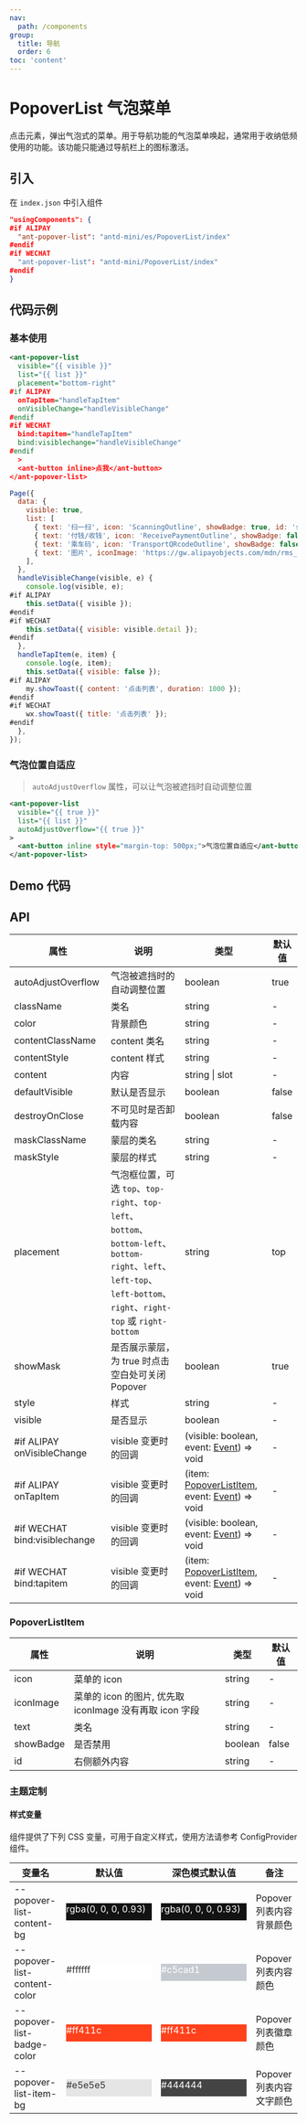 ```yaml
---
nav:
  path: /components
group:
  title: 导航
  order: 6
toc: 'content'
---
```


# PopoverList 气泡菜单

点击元素，弹出气泡式的菜单。用于导航功能的气泡菜单唤起，通常用于收纳低频使用的功能。该功能只能通过导航栏上的图标激活。

## 引入

在 `index.json` 中引入组件

```json
"usingComponents": {
#if ALIPAY
  "ant-popover-list": "antd-mini/es/PopoverList/index"
#endif
#if WECHAT
  "ant-popover-list": "antd-mini/PopoverList/index"
#endif
}
```

## 代码示例

### 基本使用

```xml
<ant-popover-list
  visible="{{ visible }}"
  list="{{ list }}"
  placement="bottom-right"
#if ALIPAY
  onTapItem="handleTapItem"
  onVisibleChange="handleVisibleChange"
#endif
#if WECHAT
  bind:tapitem="handleTapItem"
  bind:visiblechange="handleVisibleChange"
#endif
  >
  <ant-button inline>点我</ant-button>
</ant-popover-list>
```

```js
Page({
  data: {
    visible: true,
    list: [
      { text: '扫一扫', icon: 'ScanningOutline', showBadge: true, id: 'scan', },
      { text: '付钱/收钱', icon: 'ReceivePaymentOutline', showBadge: false, id: 'pay', },
      { text: '乘车码', icon: 'TransportQRcodeOutline', showBadge: false, id: 'code', },
      { text: '图片', iconImage: 'https://gw.alipayobjects.com/mdn/rms_ce4c6f/afts/img/A*XMCgSYx3f50AAAAAAAAAAABkARQnAQ', showBadge: false, id: 'image', },
    ],
  },
  handleVisibleChange(visible, e) {
    console.log(visible, e);
#if ALIPAY
    this.setData({ visible });
#endif
#if WECHAT
    this.setData({ visible: visible.detail });
#endif
  },
  handleTapItem(e, item) {
    console.log(e, item);
    this.setData({ visible: false });
#if ALIPAY
    my.showToast({ content: '点击列表', duration: 1000 });
#endif
#if WECHAT
    wx.showToast({ title: '点击列表' });
#endif
  },
});
```

### 气泡位置自适应

> `autoAdjustOverflow` 属性，可以让气泡被遮挡时自动调整位置

```xml
<ant-popover-list
  visible="{{ true }}"
  list="{{ list }}"
  autoAdjustOverflow="{{ true }}"
>
  <ant-button inline style="margin-top: 500px;">气泡位置自适应</ant-button>
</ant-popover-list>
```

## Demo 代码

<code src='../../demo/pages/PopoverList/index'></code>

## API

| 属性                          | 说明                                                                                                                                                                | 类型                                                                                                                         | 默认值 |
| ----------------------------- | ------------------------------------------------------------------------------------------------------------------------------------------------------------------- | ---------------------------------------------------------------------------------------------------------------------------- | ------ |
| autoAdjustOverflow            | 气泡被遮挡时的自动调整位置                                                                                                                                          | boolean                                                                                                                      | true   |
| className                     | 类名                                                                                                                                                                | string                                                                                                                       | -      |
| color                         | 背景颜色                                                                                                                                                            | string                                                                                                                       | -      |
| contentClassName              | content 类名                                                                                                                                                        | string                                                                                                                       | -      |
| contentStyle                  | content 样式                                                                                                                                                        | string                                                                                                                       | -      |
| content                       | 内容                                                                                                                                                                | string \| slot                                                                                                               | -      |
| defaultVisible                | 默认是否显示                                                                                                                                                        | boolean                                                                                                                      | false  |
| destroyOnClose                | 不可见时是否卸载内容                                                                                                                                                | boolean                                                                                                                      | false  |
| maskClassName                 | 蒙层的类名                                                                                                                                                          | string                                                                                                                       | -      |
| maskStyle                     | 蒙层的样式                                                                                                                                                          | string                                                                                                                       | -      |
| placement                     | 气泡框位置，可选 `top`、`top-right`、`top-left`、`bottom`、`bottom-left`、`bottom-right`、`left`、`left-top`、`left-bottom`、`right`、`right-top` 或 `right-bottom` | string                                                                                                                       | top    |
| showMask                      | 是否展示蒙层，为 true 时点击空白处可关闭 Popover                                                                                                                    | boolean                                                                                                                      | true   |
| style                         | 样式                                                                                                                                                                | string                                                                                                                       | -      |
| visible                       | 是否显示                                                                                                                                                            | boolean                                                                                                                      | -      |
| #if ALIPAY onVisibleChange    | visible 变更时的回调                                                                                                                                                | (visible: boolean, event: [Event](https://opendocs.alipay.com/mini/framework/event-object)) => void                          | -      |
| #if ALIPAY onTapItem          | visible 变更时的回调                                                                                                                                                | (item: [PopoverListItem](#popoverlistitem), event: [Event](https://opendocs.alipay.com/mini/framework/event-object)) => void | -      |
| #if WECHAT bind:visiblechange | visible 变更时的回调                                                                                                                                                | (visible: boolean, event: [Event](https://opendocs.alipay.com/mini/framework/event-object)) => void                          | -      |
| #if WECHAT bind:tapitem       | visible 变更时的回调                                                                                                                                                | (item: [PopoverListItem](#popoverlistitem), event: [Event](https://opendocs.alipay.com/mini/framework/event-object)) => void | -      |

### PopoverListItem

| 属性      | 说明                                                    | 类型    | 默认值 |
| --------- | ------------------------------------------------------- | ------- | ------ |
| icon      | 菜单的 icon                                             | string  | -      |
| iconImage | 菜单的 icon 的图片, 优先取 iconImage 没有再取 icon 字段 | string  | -      |
| text      | 类名                                                    | string  | -      |
| showBadge | 是否禁用                                                | boolean | false  |
| id        | 右侧额外内容                                            | string  | -      |

### 主题定制

#### 样式变量

组件提供了下列 CSS 变量，可用于自定义样式，使用方法请参考 ConfigProvider 组件。

| 变量名                       | 默认值                                                                                                                    | 深色模式默认值                                                                                                            | 备注                     |
| ---------------------------- | ------------------------------------------------------------------------------------------------------------------------- | ------------------------------------------------------------------------------------------------------------------------- | ------------------------ |
| --popover-list-content-bg    | <div style="width: 150px; height: 30px; background-color: rgba(0, 0, 0, 0.93); color: #ffffff;">rgba(0, 0, 0, 0.93)</div> | <div style="width: 150px; height: 30px; background-color: rgba(0, 0, 0, 0.93); color: #ffffff;">rgba(0, 0, 0, 0.93)</div> | Popover 列表内容背景颜色 |
| --popover-list-content-color | <div style="width: 150px; height: 30px; background-color: #ffffff; color: #333333;">#ffffff</div>                         | <div style="width: 150px; height: 30px; background-color: #c5cad1; color: #ffffff;">#c5cad1</div>                         | Popover 列表内容颜色     |
| --popover-list-badge-color   | <div style="width: 150px; height: 30px; background-color: #ff411c; color: #ffffff;">#ff411c</div>                         | <div style="width: 150px; height: 30px; background-color: #ff411c; color: #ffffff;">#ff411c</div>                         | Popover 列表徽章颜色     |
|  --popover-list-item-bg      | <div style="width: 150px; height: 30px; background-color: #e5e5e5; color: #333333;">#e5e5e5</div>                         | <div style="width: 150px; height: 30px; background-color: #444444; color: #ffffff;">#444444</div>                         | Popover 列表内容文字颜色 |

